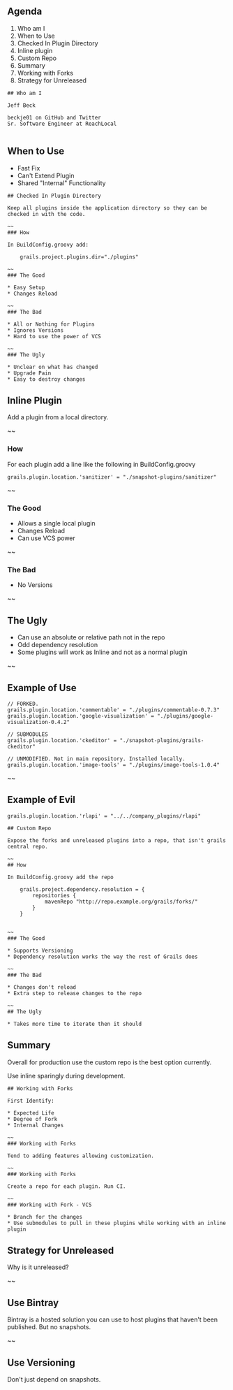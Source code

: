 ## Agenda
 <!-- Many times there are changes that need to happen to a plugin for use in your application, be it a patched bug fix, new features, or simply needing the unreleased bleeding edge code from the repo; but now you are left maintaining a fork. Additionally you may have plugins created to be internal only to share between a few applications but not to the outside world, now you need to deal with the internal plugins as well. Overall there are a few ways to deal with these types of plugins: checked in plugin directory, inline plugins, and custom repository. I will go through how each of these methods works and some of the advantages and disadvantages with each. I have used all these in production and will also share what has happened over time with some of these approaches. -->

1. Who am I
1. When to Use
1. Checked In Plugin Directory
1. Inline plugin
1. Custom Repo
1. Summary
1. Working with Forks
1. Strategy for Unreleased
<!-- 1. Gradle PoC? -->

~~~~
## Who am I

Jeff Beck

beckje01 on GitHub and Twitter
Sr. Software Engineer at ReachLocal


~~~~
## When to Use

* Fast Fix
* Can't Extend Plugin
* Shared "Internal" Functionality

~~~~
## Checked In Plugin Directory

Keep all plugins inside the application directory so they can be checked in with the code.

~~ 
### How

In BuildConfig.groovy add:

	grails.project.plugins.dir="./plugins"

~~
### The Good

* Easy Setup
* Changes Reload

~~
### The Bad

* All or Nothing for Plugins
* Ignores Versions
* Hard to use the power of VCS

~~
### The Ugly

* Unclear on what has changed
* Upgrade Pain
* Easy to destroy changes

~~~~
## Inline Plugin

Add a plugin from a local directory.

~~
### How

For each plugin add a line like the following in BuildConfig.groovy

	grails.plugin.location.'sanitizer' = "./snapshot-plugins/sanitizer"

~~
### The Good

* Allows a single local plugin
* Changes Reload
* Can use VCS power

~~
### The Bad

* No Versions

~~
## The Ugly

* Can use an absolute or relative path not in the repo
* Odd dependency resolution
* Some plugins will work as Inline and not as a normal plugin

~~
## Example of Use

	// FORKED.
	grails.plugin.location.'commentable' = "./plugins/commentable-0.7.3"
	grails.plugin.location.'google-visualization' = "./plugins/google-visualization-0.4.2"

	// SUBMODULES
	grails.plugin.location.'ckeditor' = "./snapshot-plugins/grails-ckeditor"

	// UNMODIFIED. Not in main repository. Installed locally.
	grails.plugin.location.'image-tools' = "./plugins/image-tools-1.0.4"

~~
## Example of Evil 

	grails.plugin.location.'rlapi' = "../../company_plugins/rlapi"

~~~~
## Custom Repo

Expose the forks and unreleased plugins into a repo, that isn't grails central repo.

~~
## How

In BuildConfig.groovy add the repo

	grails.project.dependency.resolution = {
		repositories {
			mavenRepo "http://repo.example.org/grails/forks/"
		}
	}


~~
### The Good

* Supports Versioning 
* Dependency resolution works the way the rest of Grails does

~~
### The Bad

* Changes don't reload
* Extra step to release changes to the repo

~~
## The Ugly

* Takes more time to iterate then it should

~~~~
## Summary

Overall for production use the custom repo is the best option currently.

Use inline sparingly during development.

~~~~
## Working with Forks

First Identify:

* Expected Life
* Degree of Fork
* Internal Changes

~~
### Working with Forks

Tend to adding features allowing customization.

~~
### Working with Forks

Create a repo for each plugin. Run CI. 

~~
### Working with Fork - VCS

* Branch for the changes
* Use submodules to pull in these plugins while working with an inline plugin

~~~~
## Strategy for Unreleased

Why is it unreleased?

~~
## Use Bintray

Bintray is a hosted solution you can use to host plugins that haven't been published. But no snapshots.

~~
## Use Versioning

Don't just depend on snapshots. 
